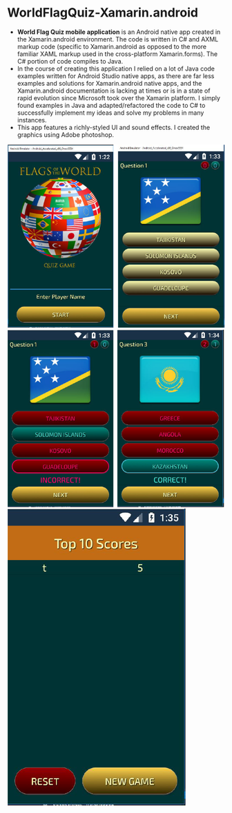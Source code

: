 # WorldFlagQuiz-Xamarin.android

* **World Flag Quiz mobile application** is an Android native app created in the Xamarin.android environment. The code is written in C# and AXML markup code (specific to Xamarin.android as opposed to the more familiar XAML markup used in the cross-platform Xamarin.forms). The C# portion of code compiles to Java.
* In the course of creating this application I relied on a lot of Java code examples written for Android Studio native apps, as there are far less examples and solutions for Xamarin.android native apps, and the Xamarin.android documentation is lacking at times or is in a state of rapid evolution since Microsoft took over the Xamarin platform. I simply found examples in Java and adapted/refactored the code to C# to successfully implement my ideas and solve my problems in many instances.
* This app features a richly-styled UI and sound effects. I created the graphics using Adobe photoshop.

![Emulator Screenshots](/images/Capture1.PNG)
![Emulator Screenshots](/images/Capture2.PNG)
![Emulator Screenshots](/images/Capture3.PNG)
